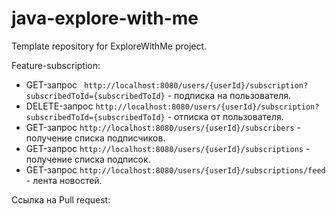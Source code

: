 # java-explore-with-me
Template repository for ExploreWithMe project.

Feature-subscription:
* GET-запрос ``` http://localhost:8080/users/{userId}/subscription?subscribedToId={subscribedToId}``` - подписка на пользователя. 
* DELETE-запрос ```http://localhost:8080/users/{userId}/subscription?subscribedToId={subscribedToId}``` - отписка от пользователя.
* GET-запрос ```http://localhost:8080/users/{userId}/subscribers``` - получение списка подписчиков.
* GET-запрос ```http://localhost:8080/users/{userId}/subscriptions``` - получение списка подписок.
* GET-запрос ```http://localhost:8080/users/{userId}/subscriptions/feed``` - лента новостей.


Ссылка на Pull request: 